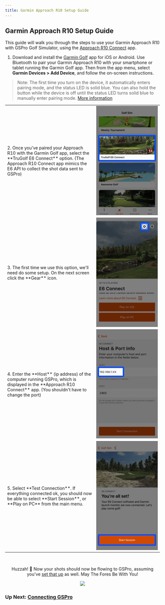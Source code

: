 ```yaml
---
title: Garmin Approach R10 Setup Guide
---
```


## Garmin Approach R10 Setup Guide

This guide will walk you through the steps to use your Garmin Approach R10 with GSPro Golf Simulator, using the [Approach R10 Connect](./index) app.

1. Download and install the [Garmin Golf](https://www.garmin.com/en-US/p/590068) app for iOS or Android. Use Bluetooth to pair your Garmin Approach R10 with your smartphone or tablet running the Garmin Golf app. Then from the app menu, select **Garmin Devices > Add Device**, and follow the on-screen instructions.

> Note: The first time you turn on the device, it automatically enters pairing mode, and the status LED is solid blue. You can also hold the button while the device is off until the status LED turns solid blue to manually enter pairing mode. [More information](https://tinyurl.com/yzwh468u)

<table>
  <tr>
    <td>
    2. Once you've paired your Approach R10 with the Garmin Golf app, select the **TruGolf E6 Connect** option. (The Approach R10 Connect app mimics the E6 API to collect the shot data sent to GSPro)
    </td>
    <td halign="center" width="200">
      <a href="./images/garmin-golf/1-e6-option.jpg" target="_blank">
        <img src="./images/garmin-golf/1-e6-option.jpg" width="100%" />
      </a>
    </td>
  </tr>
  <tr>
    <td>
3. The first time we use this option, we'll need do some setup. On the next screen click the **Gear** icon.
    </td>
    <td halign="center">
      <a href="./images/garmin-golf/2-e6-settings.jpg" target="_blank">
        <img src="./images/garmin-golf/2-e6-settings.jpg" width="100%" />
      </a>
    </td>
  </tr>
  <tr>
    <td>
4. Enter the **Host** (ip address) of the computer running GSPro, which is displayed in the **Approach R10 Connect** app. (You shouldn't have to change the port)
    </td>
    <td halign="center">
      <a href="./images/garmin-golf/3-e6-ip.jpg" target="_blank">
        <img src="./images/garmin-golf/3-e6-ip.jpg" height="100%" />
      </a>
    </td>
  </tr>
  <tr>
    <td>
5. Select **Test Connection**. If everything connected ok, you should now be able to select **Start Session**, or **Play on PC** from the main menu.
    </td>
    <td halign="center">
      <a href="./images/garmin-golf/4-e6-start.jpg" target="_blank">
        <img src="./images/garmin-golf/4-e6-start.jpg" height="100%" />
      </a>
    </td>
  </tr>

</table>

<br />

<div style="text-align: center;">
  <p>Huzzah! 🎉 Now your shots should now be flowing to GSPro, assuming you've <a href="connect-gspro">set that up</a> as well. May The Fores Be With You!</p>
  <img src="https://media.giphy.com/media/l23bRTPezLRZz0ks58/giphy.gif" width="300" />
</div>

### Up Next: [Connecting GSPro](./connect-gspro)

